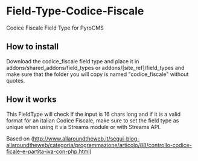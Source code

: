 Field-Type-Codice-Fiscale
=========================

Codice Fiscale Field Type for PyroCMS

## How to install

Download the codice_fiscale field type and place it in addons/shared_addons/field_types or addons/[site_ref]/field_types and make sure that the folder you will copy is named "codice_fiscale" without quotes.

## How it works

This FieldType will check if the input is 16 chars long and if it is a valid format for an italian Codice Fiscale, make sure to set the field type as unique when using it via Streams module or with Streams API.

Based on (http://www.allaroundtheweb.it/segui-blog-allaroundtheweb/categoria/programmazione/articolo/88/controllo-codice-ficale-e-partita-iva-con-php.html)